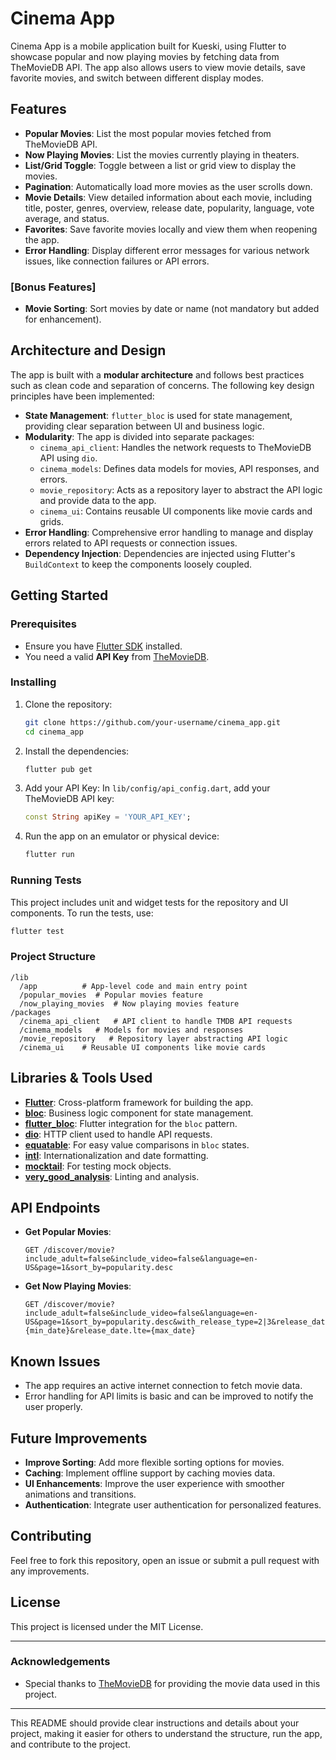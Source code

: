 # Cinema App

Cinema App is a mobile application built for Kueski, using Flutter to showcase popular and now playing movies by fetching data from TheMovieDB API. The app also allows users to view movie details, save favorite movies, and switch between different display modes.

## Features

- **Popular Movies**: List the most popular movies fetched from TheMovieDB API.
- **Now Playing Movies**: List the movies currently playing in theaters.
- **List/Grid Toggle**: Toggle between a list or grid view to display the movies.
- **Pagination**: Automatically load more movies as the user scrolls down.
- **Movie Details**: View detailed information about each movie, including title, poster, genres, overview, release date, popularity, language, vote average, and status.
- **Favorites**: Save favorite movies locally and view them when reopening the app.
- **Error Handling**: Display different error messages for various network issues, like connection failures or API errors.

### [Bonus Features]

- **Movie Sorting**: Sort movies by date or name (not mandatory but added for enhancement).

## Architecture and Design

The app is built with a **modular architecture** and follows best practices such as clean code and separation of concerns. The following key design principles have been implemented:

- **State Management**: `flutter_bloc` is used for state management, providing clear separation between UI and business logic.
- **Modularity**: The app is divided into separate packages:
  - `cinema_api_client`: Handles the network requests to TheMovieDB API using `dio`.
  - `cinema_models`: Defines data models for movies, API responses, and errors.
  - `movie_repository`: Acts as a repository layer to abstract the API logic and provide data to the app.
  - `cinema_ui`: Contains reusable UI components like movie cards and grids.
- **Error Handling**: Comprehensive error handling to manage and display errors related to API requests or connection issues.
- **Dependency Injection**: Dependencies are injected using Flutter's `BuildContext` to keep the components loosely coupled.

## Getting Started

### Prerequisites

- Ensure you have [Flutter SDK](https://flutter.dev/docs/get-started/install) installed.
- You need a valid **API Key** from [TheMovieDB](https://www.themoviedb.org/settings/api).

### Installing

1. Clone the repository:

   ```bash
   git clone https://github.com/your-username/cinema_app.git
   cd cinema_app
   ```

2. Install the dependencies:

   ```bash
   flutter pub get
   ```

3. Add your API Key:
  In `lib/config/api_config.dart`, add your TheMovieDB API key:

     ```dart
     const String apiKey = 'YOUR_API_KEY';
     ```

4. Run the app on an emulator or physical device:

   ```bash
   flutter run
   ```

### Running Tests

This project includes unit and widget tests for the repository and UI components. To run the tests, use:

```bash
flutter test
```

### Project Structure

```
/lib
  /app          # App-level code and main entry point
  /popular_movies  # Popular movies feature
  /now_playing_movies  # Now playing movies feature
/packages
  /cinema_api_client   # API client to handle TMDB API requests
  /cinema_models   # Models for movies and responses
  /movie_repository   # Repository layer abstracting API logic
  /cinema_ui    # Reusable UI components like movie cards
```

## Libraries & Tools Used

- **[Flutter](https://flutter.dev/)**: Cross-platform framework for building the app.
- **[bloc](https://pub.dev/packages/bloc)**: Business logic component for state management.
- **[flutter_bloc](https://pub.dev/packages/flutter_bloc)**: Flutter integration for the `bloc` pattern.
- **[dio](https://pub.dev/packages/dio)**: HTTP client used to handle API requests.
- **[equatable](https://pub.dev/packages/equatable)**: For easy value comparisons in `bloc` states.
- **[intl](https://pub.dev/packages/intl)**: Internationalization and date formatting.
- **[mocktail](https://pub.dev/packages/mocktail)**: For testing mock objects.
- **[very_good_analysis](https://pub.dev/packages/very_good_analysis)**: Linting and analysis.

## API Endpoints

- **Get Popular Movies**:

  ```
  GET /discover/movie?include_adult=false&include_video=false&language=en-US&page=1&sort_by=popularity.desc
  ```

- **Get Now Playing Movies**:

  ```
  GET /discover/movie?include_adult=false&include_video=false&language=en-US&page=1&sort_by=popularity.desc&with_release_type=2|3&release_date.gte={min_date}&release_date.lte={max_date}
  ```

## Known Issues

- The app requires an active internet connection to fetch movie data.
- Error handling for API limits is basic and can be improved to notify the user properly.

## Future Improvements

- **Improve Sorting**: Add more flexible sorting options for movies.
- **Caching**: Implement offline support by caching movies data.
- **UI Enhancements**: Improve the user experience with smoother animations and transitions.
- **Authentication**: Integrate user authentication for personalized features.

## Contributing

Feel free to fork this repository, open an issue or submit a pull request with any improvements.

## License

This project is licensed under the MIT License.

---

### Acknowledgements

- Special thanks to [TheMovieDB](https://www.themoviedb.org/) for providing the movie data used in this project.

---

This README should provide clear instructions and details about your project, making it easier for others to understand the structure, run the app, and contribute to the project.
